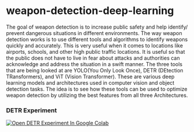# weapon-detection-deep-learning

The goal of weapon detection is to increase public safety and help identify/ prevent dangerous situations in different environments. The way weapon detection works is to use different tools and algorithms to identify weapons quickly and accurately. This is very useful when it comes to locations like airports, schools, and other high public traffic locations. It is useful so that the public does not have to live in fear about attacks and authorities can acknowledge and address the situation in a swift manner. The three tools that are being looked at are YOLO(You Only Look Once), DETR (DEtection TRansformers), and ViT (Vision Transformer). These are various deep learning models and architectures used in computer vision and object detection tasks. The idea is to see how these tools can be used to optimize weapon detection by utilizing the best features from all three Architectures.

### DETR Experiment

[![Open DETR Experiment In Google Colab](https://colab.research.google.com/assets/colab-badge.svg)](https://colab.research.google.com/drive/15vMWPXiw4vEACOWLQXn3uurFuIU6SVNo?usp=sharing)
